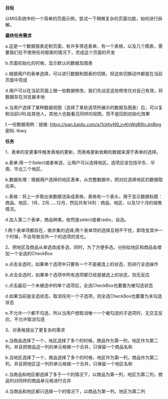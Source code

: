 **目标**

以MIS系统中的一个简单的页面示例，尝试一下稍微复杂的页面功能，如何进行拆解。

**最终任务需求**

a.这是一个数据报表定制页面，有许多筛选表单，有一个表格，以及几个图表，需要我们在不使用任何框架的情况下，完成这个页面的开发

b.页面初始化的时候，显示默认的数据及图表

c.根据用户的表单选择，可以进行数据和图表的切换，但这些切换动作都是在当前页面中完成

d.用户可以在当前页面上做一些数据修改，我们先设定这些修改仅对自己有效，将数据存在浏览器本地

e.当用户选择了某种数据视图（选择了某些选项所展示的数据及图表）后，可以复制当前URL给其他人，其他人也能看见同样的视图，而不是回到初始化效果

f.一份数据用例：链接: https://pan.baidu.com/s/1ckhyN9_vyKnWgB9icJmBpg 密码: tbwy

**任务**

1、表单的变更事件触发表格的更新，而表格更新依赖的数据来源于表单的选择。

a.表单:用一个Select或者单选，让用户可以选择地区。选项应该包括华东、华南、华北三个地区。

b.数据处理：根据用户选择的地区表单，从完整数据中，把对应选择地区的数据取出来。

c.表格：将上一步取出来数据渲染成表格，表格有一个表头，用于显示数据标题：商品、地区、1月、2月……12月，然后共有14列：商品、地区、以及12个月的销售情况。

d.加入第二个表单，商品种类，依然是select或者radio，自选。

f.两个表单项都存在，做并集的选择;两个表单项的选择互相不干扰，即改变其中一个时候，不会导致另外一个的选项的变化。

2、把地区及商品从单选改成多选，同时，为了方便多选，分别给地区和商品各增加一个全选的CheckBox

a.点击全选时，如果单个选项中只要有一个不是被选上的状态，则进行全选操作

b.点击全选时，如果单个选项中所有选项都已经是被选上的状态，则无反应

c.点击最后一个未被选中的单个选项后，全选CheckBox也要置为被勾选状态

d.如果当前是全选状态，取消任何一个子选项，则全选CheckBox也要置为未勾选状态

e.不允许一个都不勾选，所以当用户想取消唯一一个被勾选的子选项时，无交互反应，不允许取消勾选

3、对表格提出了更复杂的需求

a.当商品选择了一个，地区选择了多个的时候，商品作为第一列，地区作为第二列，并且把商品这一列的单元格做一个合并，只保留一个商品名称

b.当地区选择了一个，商品选择了多个的时候，地区作为第一列，商品作为第二列，并且把地区这一列的单元格做一个合并，只保留一个地区名称

c.当商品和地区都选择了多于一个的情况下，以商品为第一列，地区为第二列，商品列对同样的商品单元格进行合并

d.当商品和地区都只选择一个的情况下，以商品为第一列，地区为第二列





